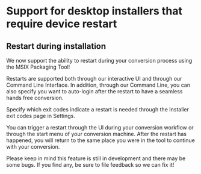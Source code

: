 # Support for desktop installers that require device restart

## Restart during installation

We now support the ability to restart during your conversion process using the MSIX Packaging Tool! 

Restarts are supported both through our interactive UI and through our Command Line Interface. In addition, through our Command Line, you can also specify you want to auto-login after the restart to have a seamless hands free conversion. 

Specify which exit codes indicate a restart is needed through the Installer exit codes page in Settings. 

You can trigger a restart through the UI during your conversion workflow or through the start menu of your conversion machine. After the restart has happened, you will return to the same place you were in the tool to continue with your conversion.

Please keep in mind this feature is still in development and there may be some bugs. If you find any, be sure to file feedback so we can fix it!

